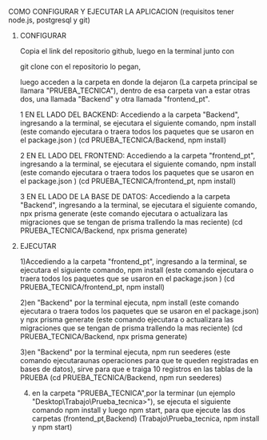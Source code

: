 COMO CONFIGURAR Y EJECUTAR LA APLICACION
(requisitos tener node.js, postgresql y git)

1) CONFIGURAR

    Copia el link del repositorio github, luego en la terminal junto con 
    
    git clone con el repositorio lo pegan,

    luego acceden a la carpeta en donde la dejaron (La carpeta principal se llamara "PRUEBA_TECNICA"), 
    dentro de esa carpeta van a estar otras dos, una llamada "Backend" y otra llamada "frontend_pt".

    1 EN EL LADO DEL BACKEND: Accediendo a la carpeta "Backend", ingresando a la terminal, se ejecutara 
                            el siguiente comando, npm install (este comando ejecutara o traera todos los paquetes que se usaron en el package.json ) 
                            (cd PRUEBA_TECNICA/Backend, npm install)

    2 EN EL LADO DEL FRONTEND: Accediendo a la carpeta "frontend_pt", ingresando a la terminal, se ejecutara 
                            el siguiente comando, npm install (este comando ejecutara o traera todos los paquetes que se usaron en el package.json ) 
                            (cd PRUEBA_TECNICA/frontend_pt, npm install)

    3 EN EL LADO DE LA BASE DE DATOS: Accediendo a la carpeta "Backend", ingresando a la terminal, se ejecutara 
                            el siguiente comando, npx prisma generate (este comando ejecutara o actualizara las migraciones que se tengan de prisma trallendo la mas reciente) 
                            (cd PRUEBA_TECNICA/Backend, npx prisma generate)

2) EJECUTAR 

    1)Accediendo a la carpeta "frontend_pt", ingresando a la terminal, se ejecutara 
    el siguiente comando, npm install (este comando ejecutara o traera todos los paquetes que se usaron en el package.json )
    (cd PRUEBA_TECNICA/frontend_pt, npm install)

    2)en "Backend" por la terminal ejecuta, npm install (este comando ejecutara o traera todos los paquetes que se usaron en el package.json) y npx prisma generate (este comando ejecutara o actualizara las migraciones que se tengan de prisma trallendo la mas reciente)
    (cd PRUEBA_TECNICA/Backend, npx prisma generate)

    3)en "Backend" por la terminal ejecuta, npm run seederes (este comando ejecutaraunas operaciones para que te queden registradas en bases de datos), sirve para que e traiga 10 registros en las tablas de la PRUEBA
    (cd PRUEBA_TECNICA/Backend, npm run seederes)

    4) en la carpeta "PRUEBA_TECNICA",por la terminar (un ejemplo "Desktop\Trabajo\Prueba_tecnica>"), se ejecuta el siguiente comando npm install y luego npm start, para que ejecute las dos carpetas (frontend_pt,Backend) 
    (Trabajo\Prueba_tecnica, npm install y npm start)
